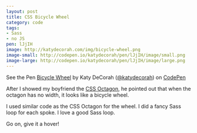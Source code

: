 ```yaml
---
layout: post
title: CSS Bicycle Wheel
category: code
tags: 
- Sass
- no JS
pen: lJjIH
image: http://katydecorah.com/img/bicycle-wheel.png
image-small: http://codepen.io/katydecorah/pen/lJjIH/image/small.png
image-large: http://codepen.io/katydecorah/pen/lJjIH/image/large.png
---
```


<p data-height="400" data-theme-id="97" data-slug-hash="lJjIH" data-user="katydecorah" data-default-tab="result" class='codepen'>See the Pen <a href='http://codepen.io/katydecorah/pen/lJjIH'>Bicycle Wheel</a> by Katy DeCorah (<a href='http://codepen.io/katydecorah'>@katydecorah</a>) on <a href='http://codepen.io'>CodePen</a></p>

After I showed my boyfriend the [CSS Octagon](../octagon), he pointed out that when the octagon has no width, it looks like a bicycle wheel.

I used similar code as the CSS Octagon for the wheel. I did a fancy Sass loop for each spoke. I love a good Sass loop.

Go on, give it a hover!

